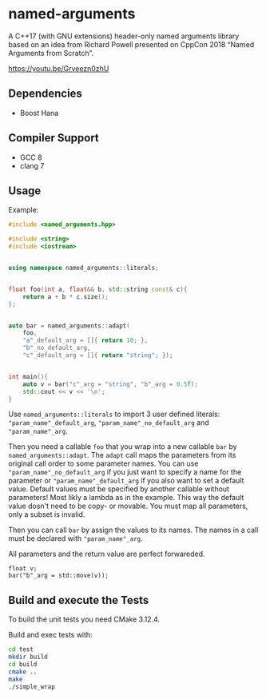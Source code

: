 # named-arguments

A C++17 (with GNU extensions) header-only named arguments library based on an idea from Richard Powell presented on CppCon 2018 “Named Arguments from Scratch”.

https://youtu.be/Grveezn0zhU

## Dependencies

- Boost Hana

## Compiler Support

- GCC 8
- clang 7

## Usage

Example:

```cpp
#include <named_arguments.hpp>

#include <string>
#include <iostream>


using namespace named_arguments::literals;


float foo(int a, float&& b, std::string const& c){
	return a + b * c.size();
};


auto bar = named_arguments::adapt(
	foo,
	"a"_default_arg = []{ return 10; },
	"b"_no_default_arg,
	"c"_default_arg = []{ return "string"; });


int main(){
	auto v = bar("c"_arg = "string", "b"_arg = 0.5f);
	std::cout << v << '\n';
}
```

Use `named_arguments::literals` to import 3 user defined literals: `"param_name"_default_arg`, `"param_name"_no_default_arg` and `"param_name"_arg`.

Then you need a callable `foo` that you wrap into a new callable `bar` by `named_arguments::adapt`. The `adapt` call maps the parameters from its original call order to some parameter names. You can use `"param_name"_no_default_arg` if you just want to specify a name for the parameter or `"param_name"_default_arg` if you also want to set a default value. Default values must be specified by another callable without parameters! Most likly a lambda as in the example. This way the default value dosn't need to be copy- or movable. You must map all parameters, only a subset is invalid.

Then you can call `bar` by assign the values to its names. The names in a call must be declared with `"param_name"_arg`.

All parameters and the return value are perfect forwareded.

```
float v;
bar("b"_arg = std::move(v));
```

## Build and execute the Tests

To build the unit tests you need CMake 3.12.4.

Build and exec tests with:

```bash
cd test
mkdir build
cd build
cmake ..
make
./simple_wrap
```
